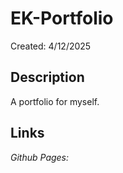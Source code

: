 # EK-Portfolio
Created: 4/12/2025

## Description
A portfolio for myself.

## Links

*Github Pages:*

